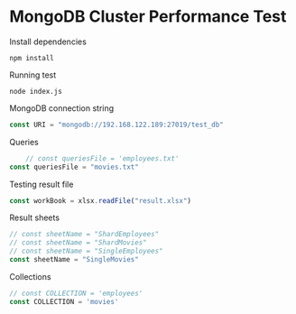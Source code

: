 # MongoDB Cluster Performance Test

Install dependencies
```
npm install
```
Running test
``` 
node index.js
```

MongoDB connection string
``` javascript
const URI = "mongodb://192.168.122.189:27019/test_db"
```
Queries 
``` javascript
    // const queriesFile = 'employees.txt'
const queriesFile = "movies.txt"
```

Testing result file
``` javascript
const workBook = xlsx.readFile("result.xlsx")
```
Result sheets
``` javascript
// const sheetName = "ShardEmployees"
// const sheetName = "ShardMovies"
// const sheetName = "SingleEmployees"
const sheetName = "SingleMovies"
```
Collections
``` javascript
// const COLLECTION = 'employees'
const COLLECTION = 'movies'
```
